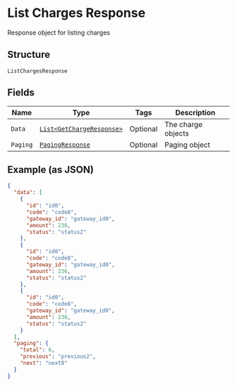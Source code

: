 
# List Charges Response

Response object for listing charges

## Structure

`ListChargesResponse`

## Fields

| Name | Type | Tags | Description |
|  --- | --- | --- | --- |
| `Data` | [`List<GetChargeResponse>`](../../doc/models/get-charge-response.md) | Optional | The charge objects |
| `Paging` | [`PagingResponse`](../../doc/models/paging-response.md) | Optional | Paging object |

## Example (as JSON)

```json
{
  "data": [
    {
      "id": "id0",
      "code": "code8",
      "gateway_id": "gateway_id0",
      "amount": 236,
      "status": "status2"
    },
    {
      "id": "id0",
      "code": "code8",
      "gateway_id": "gateway_id0",
      "amount": 236,
      "status": "status2"
    },
    {
      "id": "id0",
      "code": "code8",
      "gateway_id": "gateway_id0",
      "amount": 236,
      "status": "status2"
    }
  ],
  "paging": {
    "total": 6,
    "previous": "previous2",
    "next": "next8"
  }
}
```

